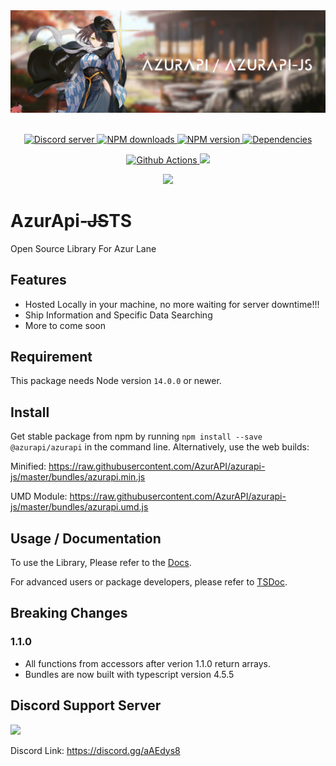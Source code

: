 <img src="https://github.com/AzurAPI/Media/blob/master/AzurAPI-JS/RepoBanner/RepoBanner.png" />
<div align="center">
    <br />
    <p>
        <a href="https://discord.gg/aAEdys8">
            <img src="https://discordapp.com/api/guilds/648206344729526272/embed.png" alt="Discord server" />
        </a>
        <a href="https://www.npmjs.com/package/@azurapi/azurapi">
            <img src="https://img.shields.io/npm/dt/@azurapi/azurapi.svg?maxAge=3600" alt="NPM downloads" />
        </a>
        <a href="https://www.npmjs.com/package/@azurapi/azurapi">
            <img src="https://img.shields.io/npm/v/@azurapi/azurapi.svg?maxAge=3600" alt="NPM version" />
        </a>
        <a href="https://starbuck.gabrielcsapo.com/github/azurapi/azurapi-js/">
            <img src="https://starbuck.gabrielcsapo.com/badge/github/azurapi/azurapi-js/status.svg?maxAge=3600" alt="Dependencies" />
        </a>
    </p>
    <p>
        <a href="https://github.com/AzurAPI/azurapi-js/actions">
            <img src="https://github.com/AzurAPI/azurapi-js/workflows/Github%20Actions/badge.svg?branch=master" alt="Github Actions" />
        </a>
        <a href="https://ci.nekos.cloud/buildConfiguration/AzurapiJs_Build?guest=1"><img src="https://ci.nekos.cloud/app/rest/builds/buildType:id:AzurapiJs_Build/statusIcon.svg"></a>
    </p>
    <p><a href="https://npmjs.com/package/@azurapi/azurapi"><img src="https://nodei.co/npm/@azurapi/azurapi.png?downloads=true&downloadRank=true&stars=true"></a>
    </p>
</div>

# AzurApi-~~JS~~TS
Open Source Library For Azur Lane

## Features
- Hosted Locally in your machine, no more waiting for server downtime!!!
- Ship Information and Specific Data Searching
- More to come soon

## Requirement
This package needs Node version `14.0.0` or newer.

## Install
Get stable package from npm by running `npm install --save @azurapi/azurapi` in the command line.
Alternatively, use the web builds:

Minified: https://raw.githubusercontent.com/AzurAPI/azurapi-js/master/bundles/azurapi.min.js

UMD Module: https://raw.githubusercontent.com/AzurAPI/azurapi-js/master/bundles/azurapi.umd.js

## Usage / Documentation
To use the Library, Please refer to the [Docs](https://azurapi.github.io/v2/).

For advanced users or package developers, please refer to [TSDoc](https://azurapi.github.io/azurapi-js/).

## Breaking Changes

### 1.1.0
 - All functions from accessors after verion 1.1.0 return arrays.
 - Bundles are now built with typescript version 4.5.5

## Discord Support Server

[![](https://discord.com/api/guilds/648206344729526272/widget.png?style=banner2)](https://discord.com/invite/aAEdys8)

Discord Link: https://discord.gg/aAEdys8
